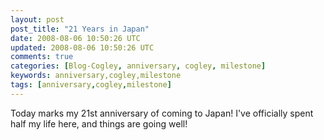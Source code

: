 ```yaml
---           
layout: post
post_title: "21 Years in Japan"
date: 2008-08-06 10:50:26 UTC
updated: 2008-08-06 10:50:26 UTC
comments: true
categories: [Blog-Cogley, anniversary, cogley, milestone]
keywords: anniversary,cogley,milestone
tags: [anniversary,cogley,milestone]
---
```

 
Today marks my 21st anniversary of coming to Japan! I've officially spent half my life here, and things are going well!